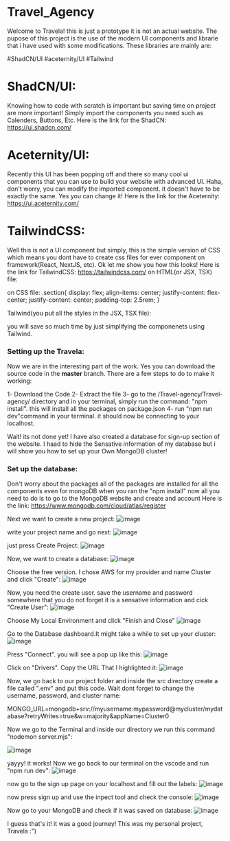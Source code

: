 # Travel_Agency

Welcome to Travela! this is just a prototype it is not an actual website. The pupose of this project is the use of the modern UI components and librarie that i have used with some modifications.
These libraries are mainly are:

#ShadCN/UI
#aceternity/UI
#Tailwind

# ShadCN/UI:

Knowing how to code with scratch is important but saving time on project are more important! Simply import the components you need such as Calenders, Buttons, Etc.
Here is the link for the ShadCN: https://ui.shadcn.com/

# Aceternity/UI:

Recently this UI has been popping off and there so many cool ui components that  you can use to build your website with advanced UI. Haha, don't worry, you can modify the imported component. it doesn't have to be exactly the same. Yes you can change it!
Here is the link for the Aceternity: https://ui.aceternity.com/

# TailwindCSS:

Well this is not a UI component but simply, this is the simple version of CSS which means you dont have to create css files for ever component on framework(React, NextJS, etc). Ok let me show you how this looks!
Here is the link for TailwindCSS: https://tailwindcss.com/
on HTML(or JSX, TSX) file:

<section className="section">

on CSS file:
.section{
  display: flex;
  align-items: center;
  justify-content: flex-center;
  justify-content: center;
  padding-top: 2.5rem;
}

Tailwind(you put all the styles in the JSX, TSX file):

<section className=" flex items-center justify-center pt-10">

you will save so much time by just simplifying the componenets using Tailwind.


# Setting up the Travela:

Now we are in the interesting part of the work. Yes you can download the source code in the **master** branch. There are a few steps to do to make it working:

1- Download the Code
2- Extract the file
3- go to the /Travel-agency/Travel-agency/ directory and in your terminal, simply run the command: "npm install". this will install all the packages on package.json
4- run "npm run dev"command in your terminal. it should now be connecting to your localhost.

Wait! its not done yet! I have also created a database for sign-up section of the website. I haad to hide the Sensative information of my database but i will show you how to set up your Own MongoDB cluster!

# Set up the database:

Don't worry about the packages all of the packages are installed for all the components even for mongoDB when you ran the "npm install" now all you need to do is to go to the MongoDB website and create and account
Here is the link: https://www.mongodb.com/cloud/atlas/register

Next we want to create a new project:
![image](https://github.com/ArshiaA665/Travel_Agency/assets/62689369/96d1a17d-983e-4da0-9601-fa517e6a0b96)

write your project name and go next:
![image](https://github.com/ArshiaA665/Travel_Agency/assets/62689369/993653c1-e530-40e5-89f4-97aa1bdfc481)

just press Create Project:
![image](https://github.com/ArshiaA665/Travel_Agency/assets/62689369/0334159a-4b79-4aa1-ae05-bff381cd9ca1)

Now, we want to create a database:
![image](https://github.com/ArshiaA665/Travel_Agency/assets/62689369/34c86f69-5d11-46de-bd2b-8fd4f44ee154)

Choose the free version. I chose AWS for my provider and name Cluster and click "Create":
![image](https://github.com/ArshiaA665/Travel_Agency/assets/62689369/f49e6648-8e9c-47fd-9862-cd12de40240c)

Now, you need the create user. save the username and password somewhere that you do not forget it is a sensative information and cick "Create User":
![image](https://github.com/ArshiaA665/Travel_Agency/assets/62689369/4e2e081c-8996-4876-9b8b-1eb921f5f99a)

Choose My Local Environment and click "Finish and Close"
![image](https://github.com/ArshiaA665/Travel_Agency/assets/62689369/51cd4097-30ca-457c-b457-3310830b01fa)

Go to the Database dashboard.It might take a while to set up your cluster:
![image](https://github.com/ArshiaA665/Travel_Agency/assets/62689369/0ce4fc59-9ee4-4996-9de6-ab5410bd4770)

Press "Connect". you will see a pop up like this:
![image](https://github.com/ArshiaA665/Travel_Agency/assets/62689369/e607da42-6e7d-487f-b181-acdda518d914)

Click on "Drivers". Copy the URL That I highlighted it:
![image](https://github.com/ArshiaA665/Travel_Agency/assets/62689369/22896f73-2e5c-4465-93ab-a2973f0bc287)

Now, we go back to our project folder and inside the src directory create a file called ".env" and put this code. Wait dont forget to change the username, password, and cluster name:

MONGO_URL=mongodb+srv://myusername:mypassword@mycluster/mydatabase?retryWrites=true&w=majority&appName=Cluster0

Now we go to the Terminal and inside our directory we run this command "nodemon server.mjs":


![image](https://github.com/ArshiaA665/Travel_Agency/assets/62689369/9430351b-8c82-4bac-896d-d2fe12da34af)

yayyy! it works! Now we go back to our terminal on the vscode and run "npm run dev":
![image](https://github.com/ArshiaA665/Travel_Agency/assets/62689369/bc4a3226-9719-4700-b7bd-6fbfedba361e)

now go to the sign up page on your localhost and fill out the labels:
![image](https://github.com/ArshiaA665/Travel_Agency/assets/62689369/127a58eb-70e8-42b3-84f5-182f4869e411)

now press sign up and use the inpect tool and check the console:
![image](https://github.com/ArshiaA665/Travel_Agency/assets/62689369/d5a4c7ba-9780-4cbf-b7d1-eb89d4eaac2d)

Now go to your MongoDB and check if it was saved on database:
![image](https://github.com/ArshiaA665/Travel_Agency/assets/62689369/305cb8b4-76a7-421b-b662-41e6d2494474)


I guess that's it! it was a good journey! This was my personal project, Travela :")



